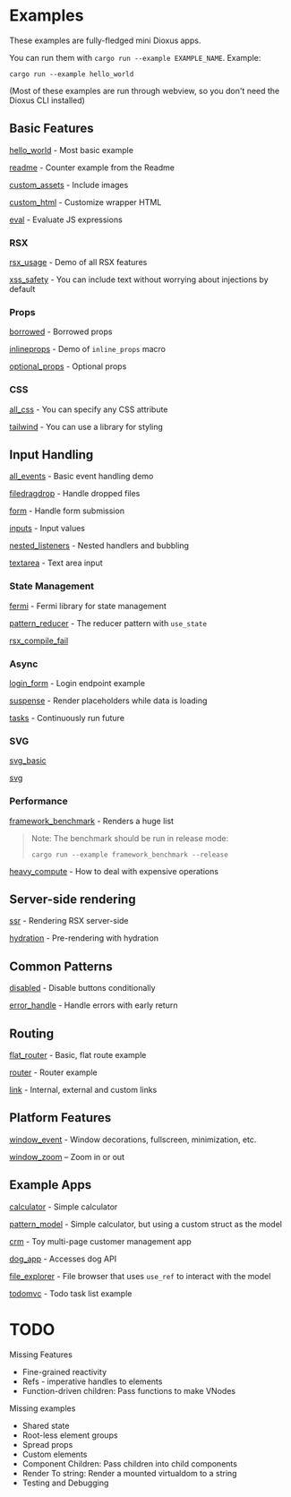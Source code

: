 # Examples

These examples are fully-fledged mini Dioxus apps.

You can run them with `cargo run --example EXAMPLE_NAME`. Example:

```shell
cargo run --example hello_world
```

(Most of these examples are run through webview, so you don't need the Dioxus CLI installed)

## Basic Features

[hello_world](./hello_world.rs) - Most basic example

[readme](./readme.rs) - Counter example from the Readme

[custom_assets](./custom_assets.rs) - Include images

[custom_html](./custom_html.rs) - Customize wrapper HTML

[eval](./eval.rs) - Evaluate JS expressions

### RSX

[rsx_usage](./rsx_usage.rs) - Demo of all RSX features

[xss_safety](./xss_safety.rs) - You can include text without worrying about injections by default

### Props

[borrowed](./borrowed.rs) - Borrowed props

[inlineprops](./inlineprops.rs) - Demo of `inline_props` macro

[optional_props](./optional_props.rs) - Optional props

### CSS

[all_css](./all_css.rs) - You can specify any CSS attribute

[tailwind](./tailwind.rs) - You can use a library for styling

## Input Handling

[all_events](./all_events.rs) - Basic event handling demo

[filedragdrop](./filedragdrop.rs) - Handle dropped files

[form](./form.rs) - Handle form submission

[inputs](./inputs.rs) - Input values

[nested_listeners](./nested_listeners.rs) - Nested handlers and bubbling

[textarea](textarea.rs) - Text area input

### State Management

[fermi](./fermi.rs) - Fermi library for state management

[pattern_reducer](./pattern_reducer.rs) - The reducer pattern with `use_state`

[rsx_compile_fail](./rsx_compile_fail.rs)

### Async

[login_form](./login_form.rs) - Login endpoint example

[suspense](./suspense.rs) - Render placeholders while data is loading

[tasks](./tasks.rs) - Continuously run future

### SVG

[svg_basic](./svg_basic.rs)

[svg](./svg.rs)

### Performance

[framework_benchmark](./framework_benchmark.rs) - Renders a huge list

> Note: The benchmark should be run in release mode:
>
>```shell
> cargo run --example framework_benchmark --release
>```

[heavy_compute](./heavy_compute.rs) - How to deal with expensive operations

## Server-side rendering

[ssr](./ssr.rs) - Rendering RSX server-side

[hydration](./hydration.rs) - Pre-rendering with hydration

## Common Patterns

[disabled](./disabled.rs) - Disable buttons conditionally

[error_handle](./error_handle.rs) - Handle errors with early return

## Routing

[flat_router](./flat_router.rs) - Basic, flat route example

[router](./router.rs) - Router example

[link](./link.rs) - Internal, external and custom links

## Platform Features

[window_event](./window_event.rs) - Window decorations, fullscreen, minimization, etc.

[window_zoom](./window_zoom.rs) – Zoom in or out

## Example Apps

[calculator](./calculator.rs) - Simple calculator

[pattern_model](./pattern_model.rs) - Simple calculator, but using a custom struct as the model

[crm](./crm.rs) - Toy multi-page customer management app

[dog_app](./dog_app.rs) - Accesses dog API

[file_explorer](./file_explorer.rs) - File browser that uses `use_ref` to interact with the model

[todomvc](./todomvc.rs) - Todo task list example

# TODO
Missing Features
- Fine-grained reactivity
- Refs - imperative handles to elements
- Function-driven children: Pass functions to make VNodes

Missing examples
- Shared state
- Root-less element groups
- Spread props
- Custom elements
- Component Children: Pass children into child components
- Render To string: Render a mounted virtualdom to a string
- Testing and Debugging
